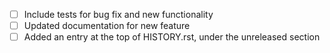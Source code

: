 - [ ] Include tests for bug fix and new functionality
- [ ] Updated documentation for new feature
- [ ] Added an entry at the top of HISTORY.rst, under the unreleased section
